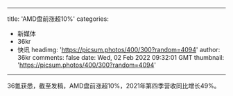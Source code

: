 
---
title: 'AMD盘前涨超10%'
categories: 
 - 新媒体
 - 36kr
 - 快讯
headimg: 'https://picsum.photos/400/300?random=4094'
author: 36kr
comments: false
date: Wed, 02 Feb 2022 09:32:01 GMT
thumbnail: 'https://picsum.photos/400/300?random=4094'
---

<div>   
36氪获悉，截至发稿，AMD盘前涨超10%，2021年第四季营收同比增长49%。  
</div>
            